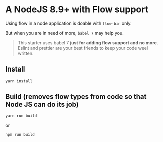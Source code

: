 # A NodeJS 8.9+ with Flow support

Using flow in a node application is doable with `flow-bin` only.

But when you are in need of more, `babel 7` may help you.

> This starter uses babel 7 **just for adding flow support and no more**. Eslint and prettier are your best friends to keep your code weel written.

## Install

```bash
yarn install
```

## Build (removes flow types from code so that Node JS can do its job)

```bash
yarn run build
```

or

```bash
npm run build
```